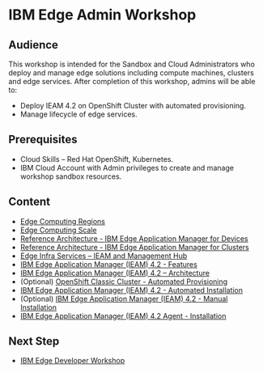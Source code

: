 # IBM Edge Admin Workshop

## Audience
This workshop is intended for the Sandbox and Cloud Administrators who deploy and manage edge solutions including
compute machines, clusters and edge services. After completion of this workshop,
admins will be able to:
- Deploy IEAM 4.2 on OpenShift Cluster with automated provisioning.
- Manage lifecycle of edge services.

## Prerequisites
- Cloud Skills – Red Hat OpenShift, Kubernetes.
- IBM Cloud Account with Admin privileges to create and manage workshop sandbox resources.

## Content
- [Edge Computing Regions](edge-regions.md)
- [Edge Computing Scale](edge-scale.md)
- [Reference Architecture - IBM Edge Application Manager for Devices](reference-architecture-devices.md)
- [Reference Architecture - IBM Edge Application Manager for Clusters](reference-architecture-clusters.md)
- [Edge Infra Services – IEAM and Management Hub](edge-infra-services.md)
- [IBM Edge Application Manager (IEAM) 4.2 - Features](ieam42-features.md)
- [IBM Edge Application Manager (IEAM) 4.2 – Architecture](ieam42-architecture.md)
- (Optional) [OpenShift Classic Cluster - Automated Provisioning](openshift-automation.md)
- [IBM Edge Application Manager (IEAM) 4.2 - Automated Installation](ieam42-automation.md)
- (Optional) [IBM Edge Application Manager (IEAM) 4.2 - Manual Installation](ieam42-installation.md)
- [IBM Edge Application Manager (IEAM) 4.2 Agent - Installation](ieam42-agent-deploy.md)

## Next Step
- [IBM Edge Developer Workshop](edge-workshop-developer.md)